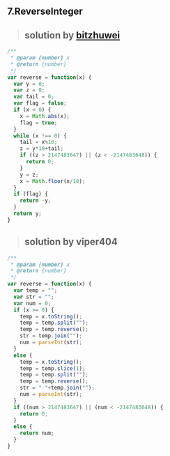 ## 7.ReverseInteger
> ## solution by [bitzhuwei](https://discuss.leetcode.com/topic/6104/my-accepted-15-lines-of-code-for-java)

```javascript
/**
 * @param {number} x
 * @return {number}
 */
var reverse = function(x) {
  var y = 0;
  var z = 0;
  var tail = 0;
  var flag = false;
  if (x < 0) {
    x = Math.abs(x);
    flag = true;
  }
  while (x !== 0) {
    tail = x%10;
    z = y*10+tail;
    if ((z > 2147483647) || (z < -2147483648)) {
      return 0;
    }
    y = z;
    x = Math.floor(x/10);
  }
  if (flag) {
    return -y;
  }
  return y;
}
```
> ## solution by viper404

```javascript
/**
 * @param {number} x
 * @return {number}
 */
var reverse = function(x) {
  var temp = "";
  var str = "";
  var num = 0;
  if (x >= 0) {
    temp = x.toString();
    temp = temp.split("");
    temp = temp.reverse();
    str = temp.join("");
    num = parseInt(str);
  }
  else {
    temp = x.toString();
    temp = temp.slice(1);
    temp = temp.split("");
    temp = temp.reverse();
    str = "-"+temp.join("");
    num = parseInt(str);
  }
  if ((num > 2147483647) || (num < -2147483648)) {
    return 0;
  }
  else {
    return num;
  }
}
```

